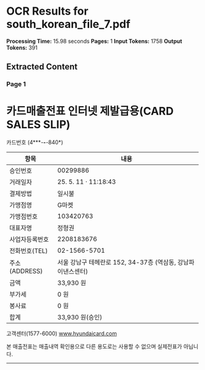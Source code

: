 # OCR Results for south_korean_file_7.pdf

**Processing Time:** 15.98 seconds
**Pages:** 1
**Input Tokens:** 1758
**Output Tokens:** 391

## Extracted Content

### Page 1

# 카드매출전표 인터넷 제발급용(CARD SALES SLIP)

카드번호 (4***-****-****-840*)

| 항목 | 내용 |
|------|------|
| 승인번호 | 00299886 |
| 거래일자 | 25. 5. 11 · 11:18:43 |
| 결제방법 | 일시불 |
| 가맹점명 | G마켓 |
| 가맹점번호 | 103420763 |
| 대표자명 | 정형권 |
| 사업자등록번호 | 2208183676 |
| 전화번호(TEL) | 02-1566-5701 |
| 주소(ADDRESS) | 서울 강남구 테헤란로 152, 34-37층 (역삼동, 강남파이낸스센터) |
| 금액 | 33,930 원 |
| 부가세 | 0 원 |
| 봉사료 | 0 원 |
| 합계 | 33,930 원(승인) |

고객센터(1577-6000)    www.hyundaicard.com

본 매출전표는 매출내역 확인용으로 다른 용도로는 사용할 수 없으며 실제전표가 아닙니다.

---

